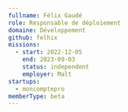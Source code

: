 ```yaml
---
fullname: Félix Gaudé
role: Responsable de déploiement
domaine: Développement
github: felhix
missions:
  - start: 2022-12-05
    end: 2023-09-03
    status: independent
    employer: Malt
startups:
  - moncomptepro
memberType: beta
---
```


